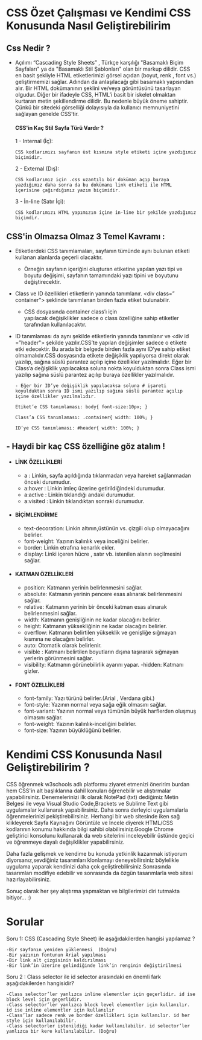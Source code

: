 # CSS Özet Çalışması ve Kendimi CSS Konusunda Nasıl Geliştirebilirim

## Css Nedir ?

- Açılımı “Cascading Style Sheets” , Türkçe karşılığı "Basamaklı Biçim Sayfaları" ya da "Basamaklı Stil Şablonları" olan bir markup dilidir. CSS en basit şekliyle HTML etiketlerimizi görsel açıdan (boyut, renk , font vs.) geliştirmemizi sağlar. Adından da anlaşılacağı gibi basamaklı yapısından alır. Bir HTML dokümanının şeklini ve/veya görüntüsünü tasarlayan olgudur. Diğer bir ifadeyle CSS, HTML’i basit bir iskelet olmaktan kurtaran metin şekillendirme dilidir. Bu nedenle büyük öneme sahiptir. Çünkü bir sitedeki görselliği dolayısıyla da kullanıcı memnuniyetini sağlayan genelde CSS’tir.

    #### CSS'in Kaç Stil Sayfa Türü Vardır ?
    
     1 - Internal (İç):
     
      CSS kodlarımızı sayfanın üst kısmına style etiketi içine yazdığımız biçimidir.

     2 - External (Dış):
     
      CSS kodlarımız için .css uzantılı bir doküman açıp buraya yazdığımız daha sonra da bu dokümanı link etiketi ile HTML içerisine çağırdığımız yazım biçimidir.

     3 - İn-line (Satır İçi):
     
      CSS kodlarımızı HTML yapımızın içine in-line bir şekilde yazdığımız biçimdir.
      
## CSS'in Olmazsa Olmaz 3 Temel Kavramı :
 
- Etiketlerdeki CSS tanımlamaları, sayfanın tümünde  aynı bulunan etiketi kullanan alanlarda geçerli olacaktır.
     - Örneğin sayfanın içeriğini oluşturan <body> etiketine yapılan   yazı tipi ve boyutu değişimi, sayfanın tamamındaki yazı tipini ve boyutunu değiştirecektir.

- Class ve ID özellikleri etiketlerin yanında tanımlanır. <div class=” container”> şeklinde tanımlanan birden fazla etiket bulunabilir.
     - CSS dosyasında container class’ı için         
         yapılacak değişiklikler sadece o class özelliğine sahip etiketler tarafından kullanılacaktır.

- ID tanımlaması da aynı şekilde etiketlerin yanında tanımlanır ve <div id =”header"> şekilde yazılır.CSS’te yapılan değişimler sadece o etikete etki edecektir. Bu arada bir belgede birden fazla aynı ID’ye sahip   etiket olmamalıdır.CSS dosyasında etikete değişiklik yapılıyorsa direkt olarak yazılıp, sağına süslü parantez açılıp içine özellikler yazılmalıdır. Eğer bir Class’a değişiklik yapılacaksa soluna nokta koyulduktan sonra Class ismi yazılıp sağına süslü parantez açılıp buraya özellikler yazılmalıdır.

      - Eğer bir ID’ye değişiklik yapılacaksa soluna # işareti koyulduktan sonra ID ismi yazılıp sağına süslü parantez açılıp içine özellikler yazılmalıdır.

      Etiket’e CSS tanımlaması: body{ font-size:10px; }

      Class’a CSS tanımlaması: .container{ width: 100%; }

      ID’ye CSS tanımlaması: #header{ width: 100%; }


## - Haydi bir kaç CSS özelliğine göz atalım !

   - #### LİNK ÖZELLİKLERİ
   
      - a : Linkin, sayfa açıldığında tıklanmadan veya hareket sağlanmadan önceki durumudur.
      - a:hover : Linkin imleç üzerine getirildiğindeki durumudur.
      - a:active : Linkin tıklandığı andaki durumudur.
      - a:visited : Linkin tıklandıktan sonraki durumudur.


   - #### BİÇİMLENDİRME
      - text-decoration: Linkin altının,üstünün vs. çizgili olup olmayacağını belirler.
      - font-weight: Yazının kalınlık veya inceliğini belirler.
      - border: Linkin etrafına kenarlık ekler.
      - display: Linki içeren hücre , satır vb. istenilen alanın seçilmesini sağlar.


   - #### KATMAN ÖZELLİKLERİ
      - position: Katmanın yerinin belirlenmesini sağlar.
      - absolute: Katmanın yerinin pencere esas alınarak belirlenmesini sağlar.
      - relative: Katmanın yerinin bir önceki katman esas alınarak belirlenmesini sağlar.
      - width: Katmanın genişliğinin ne kadar olacağını belirler.
      - height: Katmanın yüksekliğinin ne kadar olacağını belirler.
      - overflow: Katmanın belirtilen yükseklik ve genişliğe sığmayan kısmına ne olacağını belirler.
      - auto: Otomatik olarak belirlenir.
      - visible : Katmanı belirtilen boyutların dışına taşırarak sığmayan yerlerin görünmesini sağlar.
      - visibility: Katmanın görünebilirlik ayarını yapar.
      -hidden: Katmanı gizler.


   - #### FONT ÖZELLİKLERİ
   
      - font-family: Yazı türünü belirler.(Arial , Verdana gibi.)
      - font-style: Yazının normal veya sağa eğik olmasını sağlar.
      - font-variant: Yazının normal veya tümünün büyük harflerden oluşmuş olmasını sağlar.
      - font-weight: Yazının kalınlık-inceliğini belirler.
      - font-size: Yazının büyüklüğünü belirler.
  
# Kendimi CSS Konusunda Nasıl Geliştirebilirim ?
      
   CSS öğrenmek w3schools adlı platformu ziyaret etmenizi öneririm burdan hem CSS'in alt başlıklarına dahil konuları öğrenebilir ve alıştırmalar yapabilirsiniz.
   Denemelerinizi ilk olarak NotePad (txt) dediğimiz Metin Belgesi ile veya Visual Studio Code,Brackets ve Sublime Text gibi uygulamalar kullanarak  yapabilirsiniz. Daha sonra derleyici uygulamalarla öğrenmelerinizi pekiştirebilirsiniz. Herhangi bir web sitesinde iken sağ klikleyerek Sayfa Kaynağını Görüntüle ve İncele diyerek HTML/CSS kodlarının konumu hakkında bilgi sahibi olabilirsiniz.Google Chrome geliştirici konsolunu kullanarak da web sitelerini inceleyebilir üstünde geçici ve öğrenmeye dayalı değişiklikler yapabilirsiniz.
 
 Daha fazla gelişmek ve kendime bu konuda yetkinlik kazanmak istiyorum diyorsanız,sevdiğiniz tasarımları klonlamayı deneyebilirsiniz böylelikle uygulama yaparak kendinizi daha çok geliştirebilirsiniz.Sonrasında tasarımları modifiye edebilir ve sonrasında da özgün tasarımlarla web sitesi hazırlayabilirsiniz.
 
 Sonuç olarak her şey alıştırma yapmaktan ve bilgilerimizi diri tutmakta bitiyor... :)
 
# Sorular 
Soru 1: CSS (Cascading Style Sheet) ile aşağıdakilerden hangisi yapılamaz ?
 
    -Bir sayfanın yeniden yüklenmesi  (Doğru)
    -Bir yazının fontunun Arial yapılması
    -Bir link alt çizgisinin kaldırılması
    -Bir link’in üzerine gelindiğinde link’in renginin değiştirilmesi

Soru 2 : Class selector ile id selector arasındaki en önemli fark aşağıdakilerden hangisidir?

    -Class selector’ler yanlızca inline elementler için geçerlidir. id ise block level için geçerlidir.
    -Class selector’ler yanlızca block level elementler için kullanılır. id ise inline elementler için kullanılır
    -Class’lar sadece renk ve border özellikleri için kullanılır. id her style için kullanılabilir.
    -Class selectorler istenildiği kadar kullanılabilir. id selector’ler yanlızca bir kere kullanılabilir. (Doğru)



